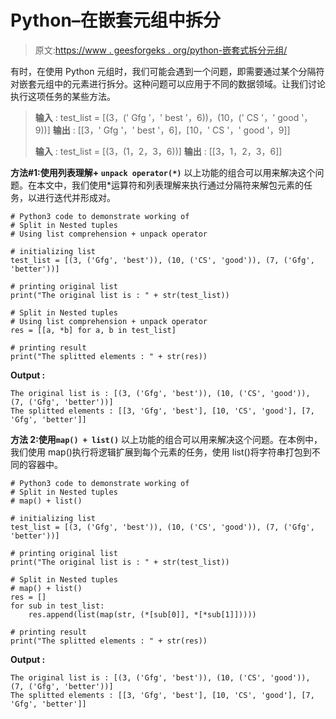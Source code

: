 # Python–在嵌套元组中拆分

> 原文:[https://www . geesforgeks . org/python-嵌套式拆分元组/](https://www.geeksforgeeks.org/python-split-in-nested-tuples/)

有时，在使用 Python 元组时，我们可能会遇到一个问题，即需要通过某个分隔符对嵌套元组中的元素进行拆分。这种问题可以应用于不同的数据领域。让我们讨论执行这项任务的某些方法。

> **输入** : test_list = [(3，(' Gfg '，' best '，6))，(10，(' CS '，' good '，9))]
> **输出** : [[3，' Gfg '，' best '，6]，[10，' CS '，' good '，9]]
> 
> **输入** : test_list = [(3，(1，2，3，6))]
> **输出** : [[3，1，2，3，6]]

**方法#1:使用列表理解+ `unpack operator(*)`**
以上功能的组合可以用来解决这个问题。在本文中，我们使用*运算符和列表理解来执行通过分隔符来解包元素的任务，以进行迭代并形成对。

```
# Python3 code to demonstrate working of 
# Split in Nested tuples
# Using list comprehension + unpack operator

# initializing list
test_list = [(3, ('Gfg', 'best')), (10, ('CS', 'good')), (7, ('Gfg', 'better'))]

# printing original list
print("The original list is : " + str(test_list))

# Split in Nested tuples
# Using list comprehension + unpack operator
res = [[a, *b] for a, b in test_list]

# printing result 
print("The splitted elements : " + str(res)) 
```

**Output :**

```
The original list is : [(3, ('Gfg', 'best')), (10, ('CS', 'good')), (7, ('Gfg', 'better'))]
The splitted elements : [[3, 'Gfg', 'best'], [10, 'CS', 'good'], [7, 'Gfg', 'better']]

```

**方法 2:使用`map() + list()`**
以上功能的组合可以用来解决这个问题。在本例中，我们使用 map()执行将逻辑扩展到每个元素的任务，使用 list()将字符串打包到不同的容器中。

```
# Python3 code to demonstrate working of 
# Split in Nested tuples
# map() + list()

# initializing list
test_list = [(3, ('Gfg', 'best')), (10, ('CS', 'good')), (7, ('Gfg', 'better'))]

# printing original list
print("The original list is : " + str(test_list))

# Split in Nested tuples
# map() + list()
res = []
for sub in test_list:
    res.append(list(map(str, (*[sub[0]], *[*sub[1]]))))

# printing result 
print("The splitted elements : " + str(res)) 
```

**Output :**

```
The original list is : [(3, ('Gfg', 'best')), (10, ('CS', 'good')), (7, ('Gfg', 'better'))]
The splitted elements : [[3, 'Gfg', 'best'], [10, 'CS', 'good'], [7, 'Gfg', 'better']]

```